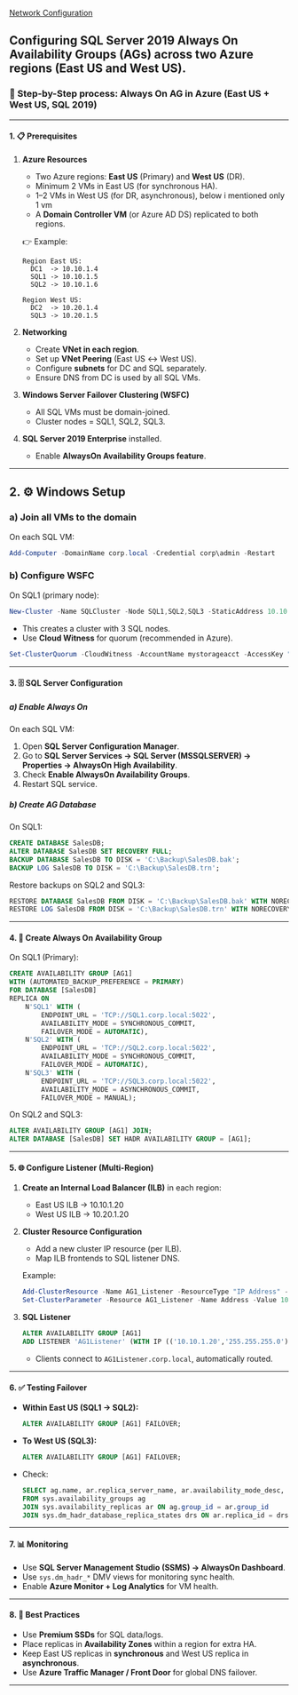 
[Network Configuration](network-setup-for-always.on.md)
## Configuring **SQL Server 2019 Always On Availability Groups (AGs)** across **two Azure regions (East US and West US)**.

### 📘 Step-by-Step process: Always On AG in Azure (East US + West US, SQL 2019)

---

#### 1. 📋 Prerequisites

1. **Azure Resources**

   * Two Azure regions: **East US** (Primary) and **West US** (DR).
   * Minimum 2 VMs in East US (for synchronous HA).
   * 1–2 VMs in West US (for DR, asynchronous), below i mentioned only 1 vm
   * A **Domain Controller VM** (or Azure AD DS) replicated to both regions.

   👉 Example:

   ```
   Region East US:
     DC1  -> 10.10.1.4
     SQL1 -> 10.10.1.5
     SQL2 -> 10.10.1.6

   Region West US:
     DC2  -> 10.20.1.4
     SQL3 -> 10.20.1.5
   ```

2. **Networking**

   * Create **VNet in each region**.
   * Set up **VNet Peering** (East US ↔ West US).
   * Configure **subnets** for DC and SQL separately.
   * Ensure DNS from DC is used by all SQL VMs.

3. **Windows Server Failover Clustering (WSFC)**

   * All SQL VMs must be domain-joined.
   * Cluster nodes = SQL1, SQL2, SQL3.

4. **SQL Server 2019 Enterprise** installed.

   * Enable **AlwaysOn Availability Groups feature**.

---

## 2. ⚙️ Windows Setup

### a) Join all VMs to the domain

On each SQL VM:

```powershell
Add-Computer -DomainName corp.local -Credential corp\admin -Restart
```

### b) Configure WSFC

On SQL1 (primary node):

```powershell
New-Cluster -Name SQLCluster -Node SQL1,SQL2,SQL3 -StaticAddress 10.10.1.10
```

* This creates a cluster with 3 SQL nodes.
* Use **Cloud Witness** for quorum (recommended in Azure).

```powershell
Set-ClusterQuorum -CloudWitness -AccountName mystorageacct -AccessKey "StorageKeyHere"
```

---

#### 3. 🗄️ SQL Server Configuration

##### a) Enable Always On

On each SQL VM:

1. Open **SQL Server Configuration Manager**.
2. Go to **SQL Server Services → SQL Server (MSSQLSERVER) → Properties → AlwaysOn High Availability**.
3. Check **Enable AlwaysOn Availability Groups**.
4. Restart SQL service.

##### b) Create AG Database

On SQL1:

```sql
CREATE DATABASE SalesDB;
ALTER DATABASE SalesDB SET RECOVERY FULL;
BACKUP DATABASE SalesDB TO DISK = 'C:\Backup\SalesDB.bak';
BACKUP LOG SalesDB TO DISK = 'C:\Backup\SalesDB.trn';
```

Restore backups on SQL2 and SQL3:

```sql
RESTORE DATABASE SalesDB FROM DISK = 'C:\Backup\SalesDB.bak' WITH NORECOVERY;
RESTORE LOG SalesDB FROM DISK = 'C:\Backup\SalesDB.trn' WITH NORECOVERY;
```

---

#### 4. 🔄 Create Always On Availability Group

On SQL1 (Primary):

```sql
CREATE AVAILABILITY GROUP [AG1]
WITH (AUTOMATED_BACKUP_PREFERENCE = PRIMARY)
FOR DATABASE [SalesDB]
REPLICA ON 
    N'SQL1' WITH (
        ENDPOINT_URL = 'TCP://SQL1.corp.local:5022', 
        AVAILABILITY_MODE = SYNCHRONOUS_COMMIT, 
        FAILOVER_MODE = AUTOMATIC),
    N'SQL2' WITH (
        ENDPOINT_URL = 'TCP://SQL2.corp.local:5022', 
        AVAILABILITY_MODE = SYNCHRONOUS_COMMIT, 
        FAILOVER_MODE = AUTOMATIC),
    N'SQL3' WITH (
        ENDPOINT_URL = 'TCP://SQL3.corp.local:5022', 
        AVAILABILITY_MODE = ASYNCHRONOUS_COMMIT, 
        FAILOVER_MODE = MANUAL);
```

On SQL2 and SQL3:

```sql
ALTER AVAILABILITY GROUP [AG1] JOIN;
ALTER DATABASE [SalesDB] SET HADR AVAILABILITY GROUP = [AG1];
```

---

#### 5. 🌐 Configure Listener (Multi-Region)

1. **Create an Internal Load Balancer (ILB)** in each region:

   * East US ILB → 10.10.1.20
   * West US ILB → 10.20.1.20

2. **Cluster Resource Configuration**

   * Add a new cluster IP resource (per ILB).
   * Map ILB frontends to SQL listener DNS.

   Example:

   ```powershell
   Add-ClusterResource -Name AG1_Listener -ResourceType "IP Address" -Group "AG1"
   Set-ClusterParameter -Resource AG1_Listener -Name Address -Value 10.10.1.20
   ```

3. **SQL Listener**

   ```sql
   ALTER AVAILABILITY GROUP [AG1]
   ADD LISTENER 'AG1Listener' (WITH IP (('10.10.1.20','255.255.255.0')));
   ```

   * Clients connect to `AG1Listener.corp.local`, automatically routed.

---

#### 6. ✅ Testing Failover

* **Within East US (SQL1 → SQL2):**

  ```sql
  ALTER AVAILABILITY GROUP [AG1] FAILOVER;
  ```

* **To West US (SQL3):**

  ```sql
  ALTER AVAILABILITY GROUP [AG1] FAILOVER;
  ```

* Check:

  ```sql
  SELECT ag.name, ar.replica_server_name, ar.availability_mode_desc, ar.failover_mode_desc, drs.synchronization_state_desc
  FROM sys.availability_groups ag
  JOIN sys.availability_replicas ar ON ag.group_id = ar.group_id
  JOIN sys.dm_hadr_database_replica_states drs ON ar.replica_id = drs.replica_id;
  ```

---

#### 7. 📊 Monitoring

* Use **SQL Server Management Studio (SSMS) → AlwaysOn Dashboard**.
* Use `sys.dm_hadr_*` DMV views for monitoring sync health.
* Enable **Azure Monitor + Log Analytics** for VM health.

---

#### 8. 🎯 Best Practices

* Use **Premium SSDs** for SQL data/logs.
* Place replicas in **Availability Zones** within a region for extra HA.
* Keep East US replicas in **synchronous** and West US replica in **asynchronous**.
* Use **Azure Traffic Manager / Front Door** for global DNS failover.

---

